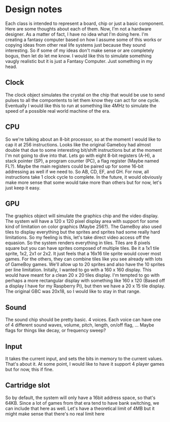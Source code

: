# Design notes

Each class is intended to represent a board, chip or just a basic component.  Here are some thoughts about each of them.  Now, I'm not a hardware designer.  As a matter of fact, I have no idea what I'm doing here.  I'm creating a fantasy computer based on how I assume some of this works or copying ideas from other real life systems just because they sound interesting. So if some of my ideas don't make sense or are completely bogus, then let do let me know. I would like this to simulate something vaugly realistic but it is just a Fantasy Computer.  Just something in my head.

## Clock

The clock object simulates the crystal on the chip that would be use to send pulses to all the compontents to let them know they can act for one cycle.  Eventually I would like this to run at something like 4MHz to simulate the speed of a possible real world machine of the era.

## CPU

So we're talking about an 8-bit processor, so at the moment I would like to cap it at 256 instructions.  Looks like the original Gameboy had almost double that due to some interesting bit/shift instructions but at the moment I'm not going to dive into that.  Lets go with eight 8-bit registers (A-H), a stack pointer (SP), a program counter (PC), a flag register (Maybe named FL?).  Maybe the main registers could be paired up for some 16-bit addressing as well if we need to.  So AB, CD, EF, and GH.  For now, all instructions take 1 clock cycle to complete.  In the future, it would obviously make more sense that some would take more than others but for now, let's just keep it easy.

## GPU

The graphics object will simulate the graphics chip and the video display.  The system will have a 120 x 120 pixel display area with support for some kind of limitation on color graphics (Maybe 256?).  The GameBoy also used tiles to display everything but the sprites and sprites had some really hard limitations.  So my feeling is this, let's take direct video access off the equasion.  So the system renders everything in tiles.  Tiles are 8 pixels square but you can have sprites composed of multiple tiles.  Be it a 1x1 tile sprite, 1x2, 2x1 or 2x2.  It just feels that a 16x16 tile sprite would cover most games.  For the others, they can combine tiles like you see already with lots of GameBoy games.  We'll allow up to 20 sprites and also have the 10 sprites per line limitation.  Initally, I wanted to go with a 160 x 160 display.  This would have meant for a clean 20 x 20 tiles display.  I'm tempted to go with perhaps a more rectangular display with something like 160 x 120 (Based off a display I have for my Raspberry Pi), but then we have a 20 x 15 tile display.  The original GBC was 20x18, so I would like to stay in that range.

## Sound

The sound chip should be pretty basic. 4 voices.  Each voice can have one of 4 different sound waves, volume, pitch, length, on/off flag, ... Maybe flags for things like decay, or frequency sweep?

## Input

It takes the current input, and sets the bits in memory to the current values.  That's about it.  At some point, I would like to have it support 4 player games but for now, this if fine.

## Cartridge slot

So by default, the system will only have a 16bit address space, so that's 64KB.  Since a lot of games from that era tend to have bank switching, we can include that here as well.  Let's have a theoretical limit of 4MB but it might make sense that there's no real limit here